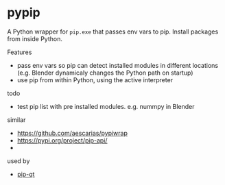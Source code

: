 # pypip
A Python wrapper for `pip.exe` that passes env vars to pip.
Install packages from inside Python.

Features
- pass env vars so pip can detect installed modules in different locations (e.g. Blender dynamicaly changes the Python path on startup)
- use pip from within Python, using the active interpreter

todo
- test pip list with pre installed modules. e.g. nummpy in Blender

similar
- https://github.com/aescarias/pypiwrap
- https://pypi.org/project/pip-api/
- 

used by
- [pip-qt](https://github.com/hannesdelbeke/pip-qt)
